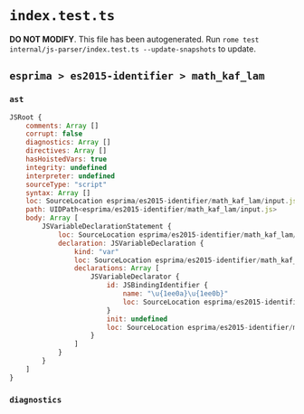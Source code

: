 # `index.test.ts`

**DO NOT MODIFY**. This file has been autogenerated. Run `rome test internal/js-parser/index.test.ts --update-snapshots` to update.

## `esprima > es2015-identifier > math_kaf_lam`

### `ast`

```javascript
JSRoot {
	comments: Array []
	corrupt: false
	diagnostics: Array []
	directives: Array []
	hasHoistedVars: true
	integrity: undefined
	interpreter: undefined
	sourceType: "script"
	syntax: Array []
	loc: SourceLocation esprima/es2015-identifier/math_kaf_lam/input.js 1:0-2:0
	path: UIDPath<esprima/es2015-identifier/math_kaf_lam/input.js>
	body: Array [
		JSVariableDeclarationStatement {
			loc: SourceLocation esprima/es2015-identifier/math_kaf_lam/input.js 1:0-1:8
			declaration: JSVariableDeclaration {
				kind: "var"
				loc: SourceLocation esprima/es2015-identifier/math_kaf_lam/input.js 1:0-1:8
				declarations: Array [
					JSVariableDeclarator {
						id: JSBindingIdentifier {
							name: "\u{1ee0a}\u{1ee0b}"
							loc: SourceLocation esprima/es2015-identifier/math_kaf_lam/input.js 1:4-1:8 (\u{1ee0a}\u{1ee0b})
						}
						init: undefined
						loc: SourceLocation esprima/es2015-identifier/math_kaf_lam/input.js 1:4-1:8
					}
				]
			}
		}
	]
}
```

### `diagnostics`

```

```
